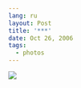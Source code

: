 ```yaml
---
lang: ru
layout: Post
title: '***'
date: Oct 26, 2006
tags:
  - photos
---
```


![](http://wow.sapegin.me/1w1X2e3m1A0d/Sapegin-Artem-20D-2006-07-02-207-0756-lj.jpg)
